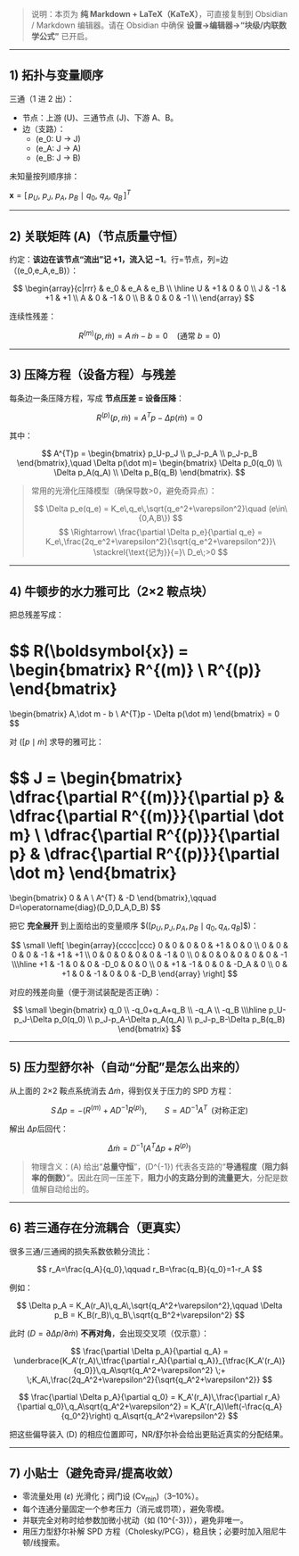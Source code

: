 

> 说明：本页为 **纯 Markdown + LaTeX（KaTeX）**，可直接复制到 Obsidian / Markdown 编辑器。请在 Obsidian 中确保 **设置→编辑器→“块级/内联数学公式”** 已开启。

---

## 1) 拓扑与变量顺序

三通（1 进 2 出）：
- 节点：上游 \(U\)、三通节点 \(J\)、下游 A、B。
- 边（支路）：
  - \(e_0: U $\to$ J\)
  - \(e_A: J $\to$ A\)
  - \(e_B: J $\to$ B\)

未知量按列顺序排：

$\boldsymbol{x} = [\,p_U,\ p_J,\ p_A,\ p_B\ \mid\ q_0,\ q_A,\ q_B\,]^T$


---

## 2) 关联矩阵 \(A\)（节点质量守恒）

约定：**该边在该节点“流出”记 +1，流入记 −1**。行=节点，列=边（\(e_0,e_A,e_B\)）：

$$
\begin{array}{c|rrr}
 & e_0 & e_A & e_B \\
\hline
U & +1 & 0 & 0 \\
J & -1 & +1 & +1 \\
A & 0 & -1 & 0 \\
B & 0 & 0 & -1 \\
\end{array}
$$

连续性残差：

$$
R^{(m)}(p,\dot m)=A\,\dot m - b = 0 \quad (\text{通常 } b=0)
$$

---

## 3) 压降方程（设备方程）与残差

每条边一条压降方程，写成 **节点压差 = 设备压降**：

$$
R^{(p)}(p,\dot m)=A^{T}p-\Delta p(\dot m)=0
$$

其中：

$$
A^{T}p =
\begin{bmatrix}
 p_U-p_J \\
 p_J-p_A \\
 p_J-p_B
\end{bmatrix},\quad
\Delta p(\dot m)=
\begin{bmatrix}
 \Delta p_0(q_0) \\
 \Delta p_A(q_A) \\
 \Delta p_B(q_B)
\end{bmatrix}.
$$

> 常用的光滑化压降模型（确保导数>0，避免奇异点）：
>
> $$
> \Delta p_e(q_e) = K_e\,q_e\,\sqrt{q_e^2+\varepsilon^2}\quad (e\in\{0,A,B\})
> $$
> $$
> \Rightarrow\ \frac{\partial \Delta p_e}{\partial q_e}
> = K_e\,\frac{2q_e^2+\varepsilon^2}{\sqrt{q_e^2+\varepsilon^2}}\ \stackrel{\text{记为}}{=}\ D_e\;>0
> $$

---

## 4) 牛顿步的水力雅可比（2×2 鞍点块）

把总残差写成：

$$
R(\boldsymbol{x}) =
\begin{bmatrix}
 R^{(m)} \\
 R^{(p)}
\end{bmatrix}
=
\begin{bmatrix}
 A\,\dot m - b \\
 A^{T}p - \Delta p(\dot m)
\end{bmatrix} = 0
$$

对 $([p\mid\dot m]$ 求导的雅可比：

$$
J =
\begin{bmatrix}
 \dfrac{\partial R^{(m)}}{\partial p} & \dfrac{\partial R^{(m)}}{\partial \dot m} \\
 \dfrac{\partial R^{(p)}}{\partial p} & \dfrac{\partial R^{(p)}}{\partial \dot m}
\end{bmatrix}
=
\begin{bmatrix}
 0 & A \\
 A^{T} & -D
\end{bmatrix},\qquad D=\operatorname{diag}(D_0,D_A,D_B)
$$

把它 **完全展开** 到上面给出的变量顺序 $\$([p_U,p_J,p_A,p_B\mid q_0,q_A,q_B]$$\)：

$$
\small
\left[
\begin{array}{cccc|ccc}
 0 & 0 & 0 & 0 & +1 & 0 & 0 \\
 0 & 0 & 0 & 0 & -1 & +1 & +1 \\
 0 & 0 & 0 & 0 & 0 & -1 & 0 \\
 0 & 0 & 0 & 0 & 0 & 0 & -1 \\\hline
 +1 & -1 & 0 & 0 & -D_0 & 0 & 0 \\
 0 & +1 & -1 & 0 & 0 & -D_A & 0 \\
 0 & +1 & 0 & -1 & 0 & 0 & -D_B
\end{array}
\right]
$$

对应的残差向量（便于测试装配是否正确）：

$$
\small
\begin{bmatrix}
 q_0 \\
 -q_0+q_A+q_B \\
 -q_A \\
 -q_B \\\hline
 p_U-p_J-\Delta p_0(q_0) \\
 p_J-p_A-\Delta p_A(q_A) \\
 p_J-p_B-\Delta p_B(q_B)
\end{bmatrix}
$$

---

## 5) 压力型舒尔补（自动“分配”是怎么出来的）

从上面的 2×2 鞍点系统消去 $\Delta\dot m$，得到仅关于压力的 SPD 方程：

$$
S\,\Delta p = -\big(R^{(m)} + A D^{-1} R^{(p)}\big),\qquad S = A D^{-1}A^{T}\;\;\text{(对称正定)}
$$

解出 $\Delta p$后回代：

$$
\Delta\dot m = D^{-1}\big(A^{T}\Delta p + R^{(p)}\big)
$$

> 物理含义：\(A\) 给出“**总量守恒**”，\(D^{-1}\) 代表各支路的“**导通程度（阻力斜率的倒数）**”。因此在同一压差下，**阻力小的支路分到的流量更大**，分配是数值解自动给出的。

---

## 6) 若三通存在**分流耦合**（更真实）

很多三通/三通阀的损失系数依赖分流比：

$$
 r_A=\frac{q_A}{q_0},\qquad r_B=\frac{q_B}{q_0}=1-r_A
$$

例如：

$$
\Delta p_A = K_A(r_A)\,q_A\,\sqrt{q_A^2+\varepsilon^2},\qquad
\Delta p_B = K_B(r_B)\,q_B\,\sqrt{q_B^2+\varepsilon^2}
$$

此时 \($D=\partial\Delta p/\partial\dot m$\) **不再对角**，会出现交叉项（仅示意）：

$$
\frac{\partial \Delta p_A}{\partial q_A}
= \underbrace{K_A'(r_A)\,\tfrac{\partial r_A}{\partial q_A}}_{\tfrac{K_A'(r_A)}{q_0}}\,q_A\sqrt{q_A^2+\varepsilon^2}
\;+
\;K_A\,\frac{2q_A^2+\varepsilon^2}{\sqrt{q_A^2+\varepsilon^2}}
$$

$$
\frac{\partial \Delta p_A}{\partial q_0}
= K_A'(r_A)\,\frac{\partial r_A}{\partial q_0}\,q_A\sqrt{q_A^2+\varepsilon^2}
= K_A'(r_A)\left(-\frac{q_A}{q_0^2}\right) q_A\sqrt{q_A^2+\varepsilon^2}
$$

把这些偏导装入 \(D\) 的相应位置即可，NR/舒尔补会给出更贴近真实的分配结果。

---

## 7) 小贴士（避免奇异/提高收敛）

- 零流量处用 \($\varepsilon$\) 光滑化；阀门设 $(\mathrm{Cv}_{\min})$（3–10%）。
- 每个连通分量固定一个参考压力（消元或罚项），避免零模。
- 并联完全对称时给参数加微小扰动（如 \(10^{-3}\)），避免非唯一。
- 用压力型舒尔补解 SPD 方程（Cholesky/PCG），稳且快；必要时加入阻尼牛顿/线搜索。



